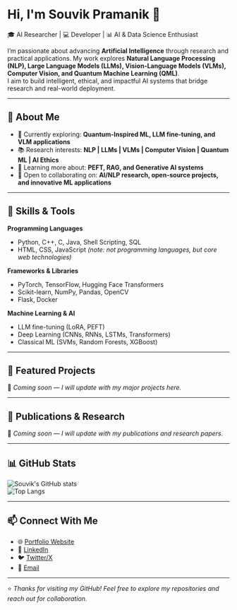 # Hi, I'm Souvik Pramanik 👋  

🎓 AI Researcher | 💻 Developer | 📊 AI & Data Science Enthusiast  

I’m passionate about advancing **Artificial Intelligence** through research and practical applications. My work explores **Natural Language Processing (NLP), Large Language Models (LLMs), Vision-Language Models (VLMs), Computer Vision, and Quantum Machine Learning (QML)**.  
I aim to build intelligent, ethical, and impactful AI systems that bridge research and real-world deployment.  

---

## 🔹 About Me
- 🔭 Currently exploring: **Quantum-Inspired ML, LLM fine-tuning, and VLM applications**  
- 📚 Research interests: **NLP | LLMs | VLMs | Computer Vision | Quantum ML | AI Ethics**  
- 🌱 Learning more about: **PEFT, RAG, and Generative AI systems**  
- 🤝 Open to collaborating on: **AI/NLP research, open-source projects, and innovative ML applications**  

---

## 🔹 Skills & Tools
**Programming Languages**  
- Python, C++, C, Java, Shell Scripting, SQL  
- HTML, CSS, JavaScript *(note: not programming languages, but core web technologies)*  

**Frameworks & Libraries**  
- PyTorch, TensorFlow, Hugging Face Transformers  
- Scikit-learn, NumPy, Pandas, OpenCV  
- Flask, Docker  

**Machine Learning & AI**  
- LLM fine-tuning (LoRA, PEFT)  
- Deep Learning (CNNs, RNNs, LSTMs, Transformers)  
- Classical ML (SVMs, Random Forests, XGBoost)  

---

## 🔹 Featured Projects
🚀 *Coming soon — I will update with my major projects here.*  

---

## 🔹 Publications & Research
📝 *Coming soon — I will update with my publications and research papers.*  

---

## 📊 GitHub Stats
![Souvik's GitHub stats](https://github-readme-stats.vercel.app/api?username=pramanik-souvik&show_icons=true&theme=default)  
![Top Langs](https://github-readme-stats.vercel.app/api/top-langs/?username=SouvikPramanik&layout=compact)  

---

## 📫 Connect With Me
- 🌐 [Portfolio Website](https://your-website.com)  
- 💼 [LinkedIn](https://linkedin.com/in/yourprofile)  
- 🐦 [Twitter/X](https://twitter.com/yourprofile)  
- 📧 [Email](mailto:your.email@example.com)  

---

⭐️ *Thanks for visiting my GitHub! Feel free to explore my repositories and reach out for collaboration.*  
